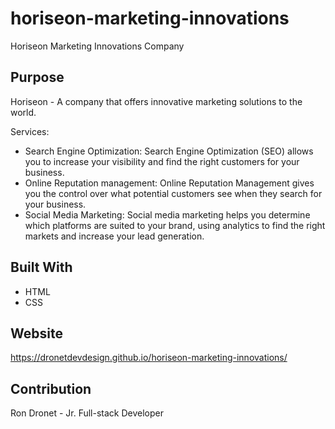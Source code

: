 # horiseon-marketing-innovations
Horiseon Marketing Innovations Company

## Purpose
Horiseon - A company that offers innovative marketing solutions to the world.

Services:
  - Search Engine Optimization:
      Search Engine Optimization (SEO) allows you to increase your visibility and find the right customers for your business.
  - Online Reputation management:
      Online Reputation Management gives you the control over what potential customers see when they search for your business.
  - Social Media Marketing:
      Social media marketing helps you determine which platforms are suited to your brand, using analytics to find the right markets and increase your lead generation.

## Built With
* HTML
* CSS

## Website
https://dronetdevdesign.github.io/horiseon-marketing-innovations/

## Contribution
Ron Dronet - Jr. Full-stack Developer
